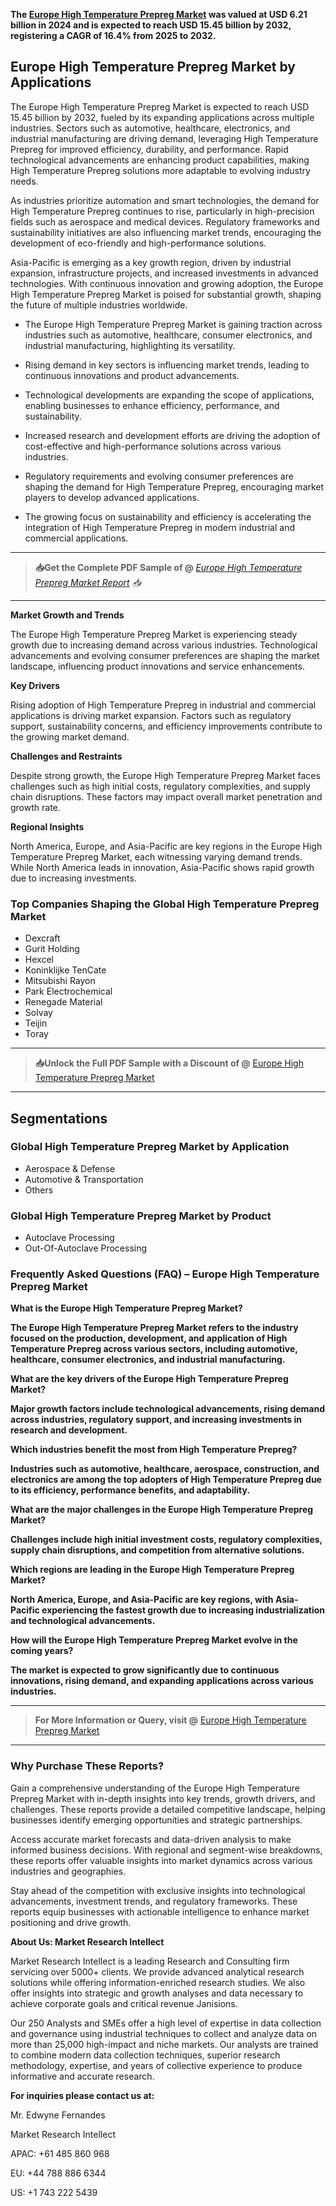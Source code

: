 <p><strong>The <a href="https://www.marketresearchintellect.com/download-sample/?rid=145432&amp;utm_source=Pulse-April-Europe&amp;utm_medium=852">Europe High Temperature Prepreg Market</a> was valued at USD 6.21 billion in 2024 and is expected to reach USD 15.45 billion by 2032, registering a CAGR of 16.4% from 2025 to 2032.</strong></p><h2>Europe High Temperature Prepreg Market by Applications&nbsp;</h2><p><p>The Europe High Temperature Prepreg Market is expected to reach USD 15.45 billion by 2032, fueled by its expanding applications across multiple industries. Sectors such as automotive, healthcare, electronics, and industrial manufacturing are driving demand, leveraging High Temperature Prepreg for improved efficiency, durability, and performance. Rapid technological advancements are enhancing product capabilities, making High Temperature Prepreg solutions more adaptable to evolving industry needs.</p><p>As industries prioritize automation and smart technologies, the demand for High Temperature Prepreg continues to rise, particularly in high-precision fields such as aerospace and medical devices. Regulatory frameworks and sustainability initiatives are also influencing market trends, encouraging the development of eco-friendly and high-performance solutions.</p><p>Asia-Pacific is emerging as a key growth region, driven by industrial expansion, infrastructure projects, and increased investments in advanced technologies. With continuous innovation and growing adoption, the Europe High Temperature Prepreg Market is poised for substantial growth, shaping the future of multiple industries worldwide.</p></p><ul><li><p>The Europe High Temperature Prepreg Market is gaining traction across industries such as automotive, healthcare, consumer electronics, and industrial manufacturing, highlighting its versatility.</p></li><li><p>Rising demand in key sectors is influencing market trends, leading to continuous innovations and product advancements.</p></li><li><p>Technological developments are expanding the scope of applications, enabling businesses to enhance efficiency, performance, and sustainability.</p></li><li><p>Increased research and development efforts are driving the adoption of cost-effective and high-performance solutions across various industries.</p></li><li><p>Regulatory requirements and evolving consumer preferences are shaping the demand for High Temperature Prepreg, encouraging market players to develop advanced applications.</p></li><li><p>The growing focus on sustainability and efficiency is accelerating the integration of High Temperature Prepreg in modern industrial and commercial applications.</p></li></ul><hr /><blockquote><p><strong><span class="font-[700]">📥Get the Complete PDF Sample of @ </span></strong><em><span class="font-[700]"><a href="https://www.marketresearchintellect.com/download-sample/?rid=145432&amp;utm_source=Pulse-April-Europe&amp;utm_medium=852" target="_blank" data-tracking-control-name="article-ssr-frontend-pulse_little-text-block" data-tracking-will-navigate="" data-test-link="">Europe High Temperature Prepreg Market Report</a>&nbsp;📥</span></em></p></blockquote><hr /><p class="" data-start="77" data-end="360"><strong data-start="77" data-end="105">Market Growth and Trends</strong></p><p class="" data-start="77" data-end="360">The Europe High Temperature Prepreg Market is experiencing steady growth due to increasing demand across various industries. Technological advancements and evolving consumer preferences are shaping the market landscape, influencing product innovations and service enhancements.</p><p class="" data-start="362" data-end="606"><strong data-start="362" data-end="377">Key Drivers</strong></p><p class="" data-start="362" data-end="606">Rising adoption of High Temperature Prepreg in industrial and commercial applications is driving market expansion. Factors such as regulatory support, sustainability concerns, and efficiency improvements contribute to the growing market demand.</p><p class="" data-start="608" data-end="849"><strong data-start="608" data-end="637">Challenges and Restraints</strong></p><p class="" data-start="608" data-end="849">Despite strong growth, the Europe High Temperature Prepreg Market faces challenges such as high initial costs, regulatory complexities, and supply chain disruptions. These factors may impact overall market penetration and growth rate.</p><p class="" data-start="851" data-end="1095"><strong data-start="851" data-end="872">Regional Insights</strong></p><p class="" data-start="851" data-end="1095">North America, Europe, and Asia-Pacific are key regions in the Europe High Temperature Prepreg Market, each witnessing varying demand trends. While North America leads in innovation, Asia-Pacific shows rapid growth due to increasing investments.</p><p><h3>Top Companies Shaping the Global High Temperature Prepreg Market </h3><ul><li>Dexcraft</li><li>Gurit Holding</li><li>Hexcel</li><li>Koninklijke TenCate</li><li>Mitsubishi Rayon</li><li>Park Electrochemical</li><li>Renegade Material</li><li>Solvay</li><li>Teijin</li><li>Toray</li></ul></p><hr /><blockquote><p><strong>📥Unlock the Full PDF Sample with a Discount of @</strong> <a href="https://www.marketresearchintellect.com/ask-for-discount/?rid=145432&amp;utm_source=Pulse-April-Europe&amp;utm_medium=852">Europe High Temperature Prepreg Market</a></p></blockquote><hr /><p><h2>Segmentations</h2><h3>Global High Temperature Prepreg Market by Application</h3><ul><li>Aerospace & Defense</li><li>Automotive & Transportation</li><li>Others</li></ul><h3>Global High Temperature Prepreg Market by Product</h3><ul><li>Autoclave Processing</li><li>Out-Of-Autoclave Processing</li></ul></p><h3><strong>Frequently Asked Questions (FAQ) &ndash; Europe High Temperature Prepreg Market</strong></h3><p><strong>What is the Europe High Temperature Prepreg Market?</strong></p><p><strong>The Europe High Temperature Prepreg Market refers to the industry focused on the production, development, and application of High Temperature Prepreg across various sectors, including automotive, healthcare, consumer electronics, and industrial manufacturing.</strong></p><p><strong>What are the key drivers of the Europe High Temperature Prepreg Market?</strong></p><p><strong>Major growth factors include technological advancements, rising demand across industries, regulatory support, and increasing investments in research and development.</strong></p><p><strong>Which industries benefit the most from High Temperature Prepreg?</strong></p><p><strong>Industries such as automotive, healthcare, aerospace, construction, and electronics are among the top adopters of High Temperature Prepreg due to its efficiency, performance benefits, and adaptability.</strong></p><p><strong>What are the major challenges in the Europe High Temperature Prepreg Market?</strong></p><p><strong>Challenges include high initial investment costs, regulatory complexities, supply chain disruptions, and competition from alternative solutions.</strong></p><p><strong>Which regions are leading in the Europe High Temperature Prepreg Market?</strong></p><p><strong>North America, Europe, and Asia-Pacific are key regions, with Asia-Pacific experiencing the fastest growth due to increasing industrialization and technological advancements.</strong></p><p><strong>How will the Europe High Temperature Prepreg Market evolve in the coming years?</strong></p><p><strong>The market is expected to grow significantly due to continuous innovations, rising demand, and expanding applications across various industries.</strong></p><hr /><blockquote><p><span class="font-[700]"><strong>For More Information or Query, visit&nbsp;@</strong>&nbsp;</span><span class="font-[700]"><a href="https://www.marketresearchintellect.com/product/global-high-temperature-prepreg-market-size-and-forecast/?utm_source=Linkedin&utm_medium=852" target="_blank" data-tracking-control-name="article-ssr-frontend-pulse_little-text-block" data-tracking-will-navigate="" data-test-link="">Europe High Temperature Prepreg Market</a></span></p></blockquote><hr /><h3><strong data-start="0" data-end="31">Why Purchase These Reports?</strong></h3><p class="" data-start="35" data-end="297">Gain a comprehensive understanding of the Europe High Temperature Prepreg Market with in-depth insights into key trends, growth drivers, and challenges. These reports provide a detailed competitive landscape, helping businesses identify emerging opportunities and strategic partnerships.</p><p class="" data-start="299" data-end="540">Access accurate market forecasts and data-driven analysis to make informed business decisions. With regional and segment-wise breakdowns, these reports offer valuable insights into market dynamics across various industries and geographies.</p><p class="" data-start="542" data-end="784">Stay ahead of the competition with exclusive insights into technological advancements, investment trends, and regulatory frameworks. These reports equip businesses with actionable intelligence to enhance market positioning and drive growth.</p><p><strong><span class="font-[700]">About Us: Market Research Intellect</span></strong></p><p><span class="">Market Research Intellect is a leading Research and Consulting firm servicing over 5000+ clients. We provide advanced analytical research solutions while offering information-enriched research studies.&nbsp;</span>We also offer insights into strategic and growth analyses and data necessary to achieve corporate goals and critical revenue Janisions.</p><p><span class="">Our 250 Analysts and SMEs offer a high level of expertise in data collection and governance using industrial techniques to collect and analyze data on more than 25,000 high-impact and niche markets. Our analysts are trained to combine modern data collection techniques, superior research methodology, expertise, and years of collective experience to produce informative and accurate research.</span></p><p><strong>For inquiries please contact us at:</strong></p><p>Mr. Edwyne Fernandes</p><p>Market Research Intellect</p><p>APAC: +61 485 860 968</p><p>EU: +44 788 886 6344</p><p>US: +1 743 222 5439</p>